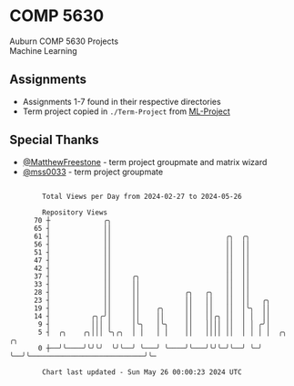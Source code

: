 # COMP 5630
Auburn COMP 5630 Projects  
Machine Learning

## Assignments
- Assignments 1-7 found in their respective directories
- Term project copied in `./Term-Project` from [ML-Project](https://github.com/wumphlett/ML-Project)

## Special Thanks
- [@MatthewFreestone](https://github.com/MatthewFreestone) - term project groupmate and matrix wizard
- [@mss0033](https://github.com/mss0033) - term project groupmate

```

        Total Views per Day from 2024-02-27 to 2024-05-26

        Repository Views
      70 ┼             ╭╮
      65 ┤             ││
      61 ┤             ││                            ╭╮  ╭╮
      56 ┤             ││                            ││  ││
      51 ┤             ││                            ││  ││
      47 ┤             ││                            ││  ││
      42 ┤             ││                            ││  ││
      37 ┤             ││     ╭╮                     ││  ││
      33 ┤             ││     ││                     ││  ││
      28 ┤             ││     ││           ╭╮   ╭╮   ││  ││
      23 ┤             ││     ││           ││   ││   ││  ││   ╭╮
      19 ┤             ││     ││    ╭╮     ││   ││   ││  │╰╮  ││
      14 ┤          ╭╮╭╯│     ││    ││     ││   ││╭╮ ││  │ │  ││
       9 ┤          │││ │     │╰╮   │╰╮    ││   ││││ ││  │ │ ╭╯│
       5 ┤  ╭╮    ╭╮│││ ╰╮╭╮  │ │   │ │    ││   ││││ ││  │ │ │ │  ╭╮                            ╭╮
       0 ┼──╯╰────╯╰╯╰╯  ╰╯╰──╯ ╰───╯ ╰────╯╰───╯╰╯╰─╯╰──╯ ╰─╯ ╰──╯╰────────────────────────────╯╰─

        Chart last updated - Sun May 26 00:00:23 2024 UTC
        
```
